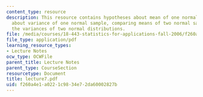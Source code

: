 ```yaml
---
content_type: resource
description: This resource contains hypotheses about mean of one normal sample, hypotheses
  about variance of one normal sample, comparing means of two normal samples and comparing
  the variances of two normal distributions.
file: /media/courses/18-443-statistics-for-applications-fall-2006/f260a4e1a0221c9834e72da60002827b_lecture7.pdf
file_type: application/pdf
learning_resource_types:
- Lecture Notes
ocw_type: OCWFile
parent_title: Lecture Notes
parent_type: CourseSection
resourcetype: Document
title: lecture7.pdf
uid: f260a4e1-a022-1c98-34e7-2da60002827b
---
```

